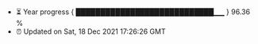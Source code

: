 - ⏳ Year progress { ████████████████████████████▁▁ } 96.36 %
- ⏰ Updated on Sat, 18 Dec 2021 17:26:26 GMT

